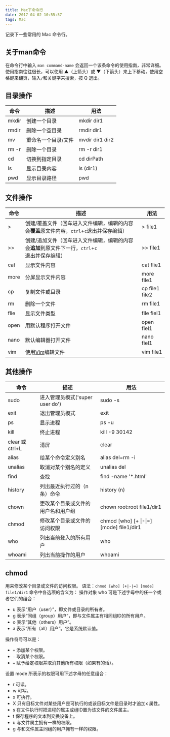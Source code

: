 ```yaml
---
title: Mac下命令行
date: 2017-04-02 10:55:57
tags: Mac
---
```

记录下一些常用的 Mac 命令行。

## 关于man命令
在命令行中输入 `man command-name` 会返回一个该条命令的使用指南，非常详细。
使用指南往往很长，可以使用 ▲（上箭头）或 ▼（下箭头）来上下移动，使用空格键来翻页，输入`/`和关键字来搜索，按 Q 退出。

## 目录操作 
命令 | 描述 | 用法 
---- | --- | ----
mkdir | 创建一个目录 | mkdir dir1
rmdir | 删除一个空目录 | rmdir dir1
mv | 重命名一个目录/文件 | mvdir dir1 dir2
rm -r | 删除一个目录 | rm -r dir1
cd | 切换到指定目录 | cd dirPath
ls | 显示目录内容 | ls (dir1)
pwd | 显示目录路径 | pwd

## 文件操作
命令 | 描述 | 用法 
---- | --- | ----
> | 创建/覆盖文件（回车进入文件编辑，编辑的内容会**覆盖**原文件内容，`ctrl`+`c`退出并保存编辑） | > file1
>> | 创建/追加文件（回车进入文件编辑，编辑的内容会**追加**到原文件下一行，`ctrl`+`c`退出并保存编辑） | >> file1
cat | 显示文件内容 | cat flie1
more | 分屏显示文件内容 | more file1
cp | 复制文件或目录 | cp file1 file2
rm | 删除一个文件 | rm file1
flie | 显示文件类型 | file fiel1
open | 用默认程序打开文件 | open fiel1
nano | 默认编辑器打开文件 | nano fiel1
vim | 使用[Vim](https://hamger.github.io/2018/10/18/vim使用总结/)编辑文件 | vim file1

<!-- more -->
## 其他操作
命令 | 描述 | 用法 
---- | --- | ----
sudo | 进入管理员模式('super user do') | sudo -s 
exit | 退出管理员模式 | exit
ps | 显示进程 | ps -u 
kill | 终止进程 | kill -9 30142
clear 或 ctrl+L  | 清屏 | clear 
alias | 给某个命令定义别名 | alias del=rm -i
unalias | 取消对某个别名的定义 | unalias del
find | 查找 | find -name '*.html'
history | 列出最近执行过的（n条）命令 | history (n)
chown | 更改某个目录或文件的用户名和用户组 | chown root:root file1/dir1
chmod | 修改某个目录或文件的访问权限 | chmod [who] [+ &#124;-&#124;=] [mode] file1/dir1
who | 列出当前登入的所有用户 | who
whoami | 列出当前操作的用户 | whoami

## chmod
用来修改某个目录或文件的访问权限。
语法：`chmod [who] [+|-|=] [mode] file1/dir1`
命令中各选项的含义为： 
操作对象 who 可是下述字母中的任一个或者它们的组合：
* u 表示“用户（user）”，即文件或目录的所有者。
* g 表示“同组（group）用户”，即与文件属主有相同组ID的所有用户。
* o 表示“其他（others）用户”。
* a 表示“所有（all）用户”。它是系统默认值。

操作符号可以是：
* `+` 添加某个权限。
* `-` 取消某个权限。
* `=` 赋予给定权限并取消其他所有权限（如果有的话）。

设置 mode 所表示的权限可用下述字母的任意组合：
* r 可读。
* w 可写。
* x 可执行。
* X 只有目标文件对某些用户是可执行的或该目标文件是目录时才追加x 属性。
* s 在文件执行时把进程的属主或组ID置为该文件的文件属主。
* t 保存程序的文本到交换设备上。
* u 与文件属主拥有一样的权限。
* g 与和文件属主同组的用户拥有一样的权限。

